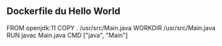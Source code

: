 ## Dockerfile du Hello World
FROM openjdk:11
COPY . /usr/src/Main.java
WORKDIR /usr/src/Main.java
RUN javac Main.java
CMD ["java", "Main"]
